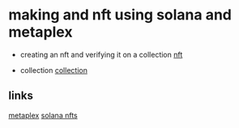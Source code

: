 # making and nft using solana and metaplex

- creating an nft and verifying it on a collection
  [nft](https://explorer.solana.com/address/GQcrEKrT3ob9GVxiVQMjwJGhtXs6cg1MtGw83bBJfiSZ?cluster=devnet)

- collection
  [collection](https://explorer.solana.com/address/GQcrEKrT3ob9GVxiVQMjwJGhtXs6cg1MtGw83bBJfiSZ?cluster=devnet)

## links

[metaplex](https://github.com/metaplex-foundation/mpl-token-metadata)
[solana nfts](https://solanart.io/)
